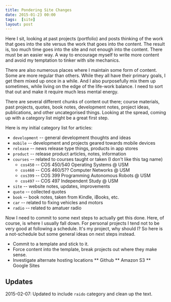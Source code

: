 ```yaml
---
title: Pondering Site Changes
date: 2015-01-23 00:00
tags:  [site]
layout: post
---
```

Here I sit, looking at past projects (portfolio) and posts thinking of the
work that goes into the site versus the work that goes into the content. The
result is, too much time goes into the site and not enough into the
content. There must be an easier way. A way to encourage myself to write
more content and avoid my temptation to tinker with site mechanics.

There are also numerous places where I maintain some form of content. 
Some are more regular than others. While they all have their primary goals, 
I get them mixed
up once in a while. And I also purposefully mix them up sometimes, while living
on the edge of the life-work balance. I need to sort that out and make it require
much less mental energy.

There are several different chunks of content out there; course materials, past
projects, quotes, book notes, development notes, project ideas, publications, and
other uncategorised things. Looking at the spread, coming up with a category list
might be a great first step.

Here is my initial category list for articles:

* <code>development</code> -- general development thoughts and ideas
* <code>mobile</code> -- development and projects geared towards mobile devices
* <code>release</code> -- news release type things, products in app stores
* <code>product</code> -- release product articles, notes, information
* <code>courses</code> -- related to courses taught or taken (I don't like this tag name)
	* <code>cos450</code> -- COS 450/540 Operating Systems @ USM
	* <code>cos460</code> -- COS 460/5?? Computer Networks @ USM
	* <code>cos399</code> -- COS 399 Programming Autonomous Robots @ USM
	* <code>cos497</code> -- COS 497 Independent Study @ USM
* <code>site</code> -- website notes, updates, improvements
* <code>quote</code> -- collected quotes
* <code>book</code> -- book notes, taken from Kindle, iBooks, etc.
* <code>car</code> -- related to fixing vehicles and motors
* <code>radio</code> -- related to amatuer radio

Now I need to commit to some next steps to actually get this done. Here, of course,
is where I usually fall down. For personal projects I tend not to be very good at
following a schedule. It's my project, why should I? So here is a not-schedule but some 
general ideas on next steps instead.

* Commit to a template and stick to it.
* Force content into the template, break projects out where they make sense.
* Investigate alternate hosting locations
** Github
** Amazon S3
** Google Sites

<!-- more -->
## Updates
2015-02-07: Updated to include <code>raido</code> category and clean up the text.
